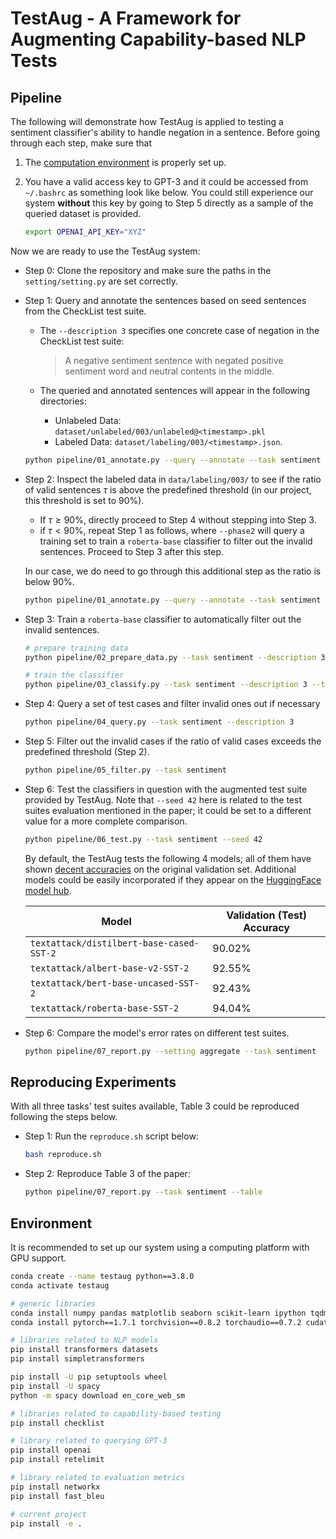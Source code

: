# TestAug - A Framework for Augmenting Capability-based NLP Tests


## Pipeline

The following will demonstrate how TestAug is applied to testing a sentiment classifier's ability to handle negation in a sentence. Before going through each step, make sure that

1. The [computation environment](#environment) is properly set up.

2. You have a valid access key to GPT-3 and it could be accessed from `~/.bashrc` as something look like below. You could still experience our system **without** this key by going to Step 5 directly as a sample of the queried dataset is provided.

   ```bash
   export OPENAI_API_KEY="XYZ"
   ```

Now we are ready to use the TestAug system:

- Step 0: Clone the repository and make sure the paths in the `setting/setting.py` are set correctly.

- Step 1: Query and annotate the sentences based on seed sentences from the CheckList test suite. 

  - The `--description 3` specifies one concrete case of negation in the CheckList test suite:

  	> A negative sentiment sentence with negated positive sentiment word and neutral contents in the middle.

  - The queried and annotated sentences will appear in the following directories:
    - Unlabeled Data: `dataset/unlabeled/003/unlabeled@<timestamp>.pkl`
    - Labeled Data: `dataset/labeling/003/<timestamp>.json`.

  ```bash
  python pipeline/01_annotate.py --query --annotate --task sentiment --description 3
  ```

- Step 2: Inspect the labeled data in `data/labeling/003/` to see if the ratio of valid sentences $\tau$ is above the predefined threshold (in our project, this threshold is set to 90%). 

  - If $\tau \geq 90\%$, directly proceed to Step 4 without stepping into Step 3.
  - if $\tau < 90\%$, repeat Step 1 as follows, where `--phase2` will query a training set to train a `roberta-base` classifier to filter out the invalid sentences. Proceed to Step 3 after this step.

  In our case, we do need to go through this additional step as the ratio is below 90%.

  ```bash
  python pipeline/01_annotate.py --query --annotate --task sentiment --description 3 --phase2
  ```

- Step 3: Train a `roberta-base` classifier to automatically filter out the invalid sentences. 

  ```bash
  # prepare training data
  python pipeline/02_prepare_data.py --task sentiment --description 3 --save
  
  # train the classifier
  python pipeline/03_classify.py --task sentiment --description 3 --train --test
  ```

- Step 4: Query a set of test cases and filter invalid ones out if necessary

  ```bash
  python pipeline/04_query.py --task sentiment --description 3
  ```
  
- Step 5: Filter out the invalid cases if the ratio of valid cases exceeds the predefined threshold (Step 2).
	
  ```bash
  python pipeline/05_filter.py --task sentiment
  ```
  
- Step 6: Test the classifiers in question with the augmented test suite provided by TestAug. Note that `--seed 42` here is related to the test suites evaluation mentioned in the paper; it could be set to a different value for a more complete comparison.
	
  ```bash
  python pipeline/06_test.py --task sentiment --seed 42
  ```
  
  By default, the TestAug tests the following 4 models; all of them have shown [decent accuracies](https://textattack.readthedocs.io/en/latest/3recipes/models.html) on the original validation set. Additional models could be easily incorporated if they appear on the [HuggingFace model hub](https://huggingface.co/models).
  
  | Model                                    | Validation (Test) Accuracy |
  | ---------------------------------------- | -------------------------- |
  | `textattack/distilbert-base-cased-SST-2` | 90.02%                     |
  | `textattack/albert-base-v2-SST-2`        | 92.55%                     |
  | `textattack/bert-base-uncased-SST-2`     | 92.43%                     |
  | `textattack/roberta-base-SST-2`          | 94.04%                     |

- Step 6: Compare the model's error rates on different test suites.

  ```bash
  python pipeline/07_report.py --setting aggregate --task sentiment
  ```

## Reproducing Experiments

With all three tasks' test suites available, Table 3 could be reproduced following the steps below.

- Step 1: Run the `reproduce.sh` script below:

  ```bash
  bash reproduce.sh
  ```

- Step 2: Reproduce Table 3 of the paper:

  ```bash
  python pipeline/07_report.py --task sentiment --table
  ```
  

## Environment

It is recommended to set up our system using a computing platform with GPU support.

```bash
conda create --name testaug python==3.8.0
conda activate testaug

# generic libraries
conda install numpy pandas matplotlib seaborn scikit-learn ipython tqdm termcolor
conda install pytorch==1.7.1 torchvision==0.8.2 torchaudio==0.7.2 cudatoolkit=10.1 -c pytorch 

# libraries related to NLP models
pip install transformers datasets
pip install simpletransformers

pip install -U pip setuptools wheel
pip install -U spacy
python -m spacy download en_core_web_sm

# libraries related to capability-based testing
pip install checklist

# library related to querying GPT-3
pip install openai
pip install retelimit

# library related to evaluation metrics
pip install networkx
pip install fast_bleu

# current project
pip install -e .
```

